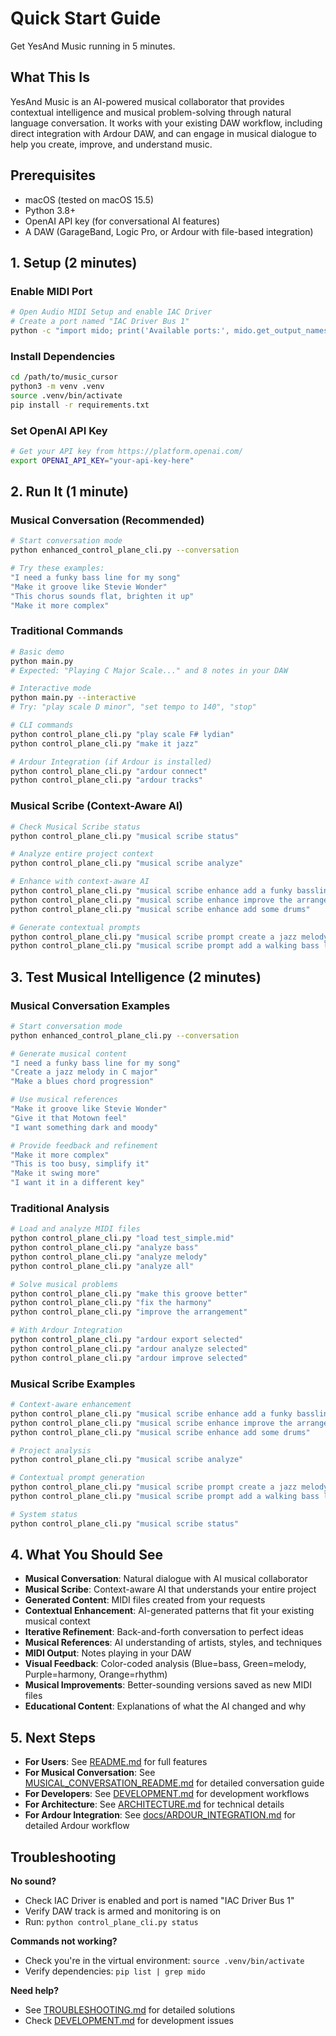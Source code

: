 # Quick Start Guide

Get YesAnd Music running in 5 minutes.

## What This Is

YesAnd Music is an AI-powered musical collaborator that provides contextual intelligence and musical problem-solving through natural language conversation. It works with your existing DAW workflow, including direct integration with Ardour DAW, and can engage in musical dialogue to help you create, improve, and understand music.

## Prerequisites

- macOS (tested on macOS 15.5)
- Python 3.8+
- OpenAI API key (for conversational AI features)
- A DAW (GarageBand, Logic Pro, or Ardour with file-based integration)

## 1. Setup (2 minutes)

### Enable MIDI Port
```bash
# Open Audio MIDI Setup and enable IAC Driver
# Create a port named "IAC Driver Bus 1"
python -c "import mido; print('Available ports:', mido.get_output_names())"
```

### Install Dependencies
```bash
cd /path/to/music_cursor
python3 -m venv .venv
source .venv/bin/activate
pip install -r requirements.txt
```

### Set OpenAI API Key
```bash
# Get your API key from https://platform.openai.com/
export OPENAI_API_KEY="your-api-key-here"
```

## 2. Run It (1 minute)

### Musical Conversation (Recommended)
```bash
# Start conversation mode
python enhanced_control_plane_cli.py --conversation

# Try these examples:
"I need a funky bass line for my song"
"Make it groove like Stevie Wonder"
"This chorus sounds flat, brighten it up"
"Make it more complex"
```

### Traditional Commands
```bash
# Basic demo
python main.py
# Expected: "Playing C Major Scale..." and 8 notes in your DAW

# Interactive mode
python main.py --interactive
# Try: "play scale D minor", "set tempo to 140", "stop"

# CLI commands
python control_plane_cli.py "play scale F# lydian"
python control_plane_cli.py "make it jazz"

# Ardour Integration (if Ardour is installed)
python control_plane_cli.py "ardour connect"
python control_plane_cli.py "ardour tracks"
```

### Musical Scribe (Context-Aware AI)
```bash
# Check Musical Scribe status
python control_plane_cli.py "musical scribe status"

# Analyze entire project context
python control_plane_cli.py "musical scribe analyze"

# Enhance with context-aware AI
python control_plane_cli.py "musical scribe enhance add a funky bassline"
python control_plane_cli.py "musical scribe enhance improve the arrangement"
python control_plane_cli.py "musical scribe enhance add some drums"

# Generate contextual prompts
python control_plane_cli.py "musical scribe prompt create a jazz melody"
python control_plane_cli.py "musical scribe prompt add a walking bass line"
```

## 3. Test Musical Intelligence (2 minutes)

### Musical Conversation Examples
```bash
# Start conversation mode
python enhanced_control_plane_cli.py --conversation

# Generate musical content
"I need a funky bass line for my song"
"Create a jazz melody in C major"
"Make a blues chord progression"

# Use musical references
"Make it groove like Stevie Wonder"
"Give it that Motown feel"
"I want something dark and moody"

# Provide feedback and refinement
"Make it more complex"
"This is too busy, simplify it"
"Make it swing more"
"I want it in a different key"
```

### Traditional Analysis
```bash
# Load and analyze MIDI files
python control_plane_cli.py "load test_simple.mid"
python control_plane_cli.py "analyze bass"
python control_plane_cli.py "analyze melody"
python control_plane_cli.py "analyze all"

# Solve musical problems
python control_plane_cli.py "make this groove better"
python control_plane_cli.py "fix the harmony"
python control_plane_cli.py "improve the arrangement"

# With Ardour Integration
python control_plane_cli.py "ardour export selected"
python control_plane_cli.py "ardour analyze selected"
python control_plane_cli.py "ardour improve selected"
```

### Musical Scribe Examples
```bash
# Context-aware enhancement
python control_plane_cli.py "musical scribe enhance add a funky bassline"
python control_plane_cli.py "musical scribe enhance improve the arrangement"
python control_plane_cli.py "musical scribe enhance add some drums"

# Project analysis
python control_plane_cli.py "musical scribe analyze"

# Contextual prompt generation
python control_plane_cli.py "musical scribe prompt create a jazz melody"
python control_plane_cli.py "musical scribe prompt add a walking bass line"

# System status
python control_plane_cli.py "musical scribe status"
```

## 4. What You Should See

- **Musical Conversation**: Natural dialogue with AI musical collaborator
- **Musical Scribe**: Context-aware AI that understands your entire project
- **Generated Content**: MIDI files created from your requests
- **Contextual Enhancement**: AI-generated patterns that fit your existing musical context
- **Iterative Refinement**: Back-and-forth conversation to perfect ideas
- **Musical References**: AI understanding of artists, styles, and techniques
- **MIDI Output**: Notes playing in your DAW
- **Visual Feedback**: Color-coded analysis (Blue=bass, Green=melody, Purple=harmony, Orange=rhythm)
- **Musical Improvements**: Better-sounding versions saved as new MIDI files
- **Educational Content**: Explanations of what the AI changed and why

## 5. Next Steps

- **For Users**: See [README.md](README.md) for full features
- **For Musical Conversation**: See [MUSICAL_CONVERSATION_README.md](MUSICAL_CONVERSATION_README.md) for detailed conversation guide
- **For Developers**: See [DEVELOPMENT.md](DEVELOPMENT.md) for development workflows
- **For Architecture**: See [ARCHITECTURE.md](ARCHITECTURE.md) for technical details
- **For Ardour Integration**: See [docs/ARDOUR_INTEGRATION.md](docs/ARDOUR_INTEGRATION.md) for detailed Ardour workflow

## Troubleshooting

**No sound?**
- Check IAC Driver is enabled and port is named "IAC Driver Bus 1"
- Verify DAW track is armed and monitoring is on
- Run: `python control_plane_cli.py status`

**Commands not working?**
- Check you're in the virtual environment: `source .venv/bin/activate`
- Verify dependencies: `pip list | grep mido`

**Need help?**
- See [TROUBLESHOOTING.md](TROUBLESHOOTING.md) for detailed solutions
- Check [DEVELOPMENT.md](DEVELOPMENT.md) for development issues
